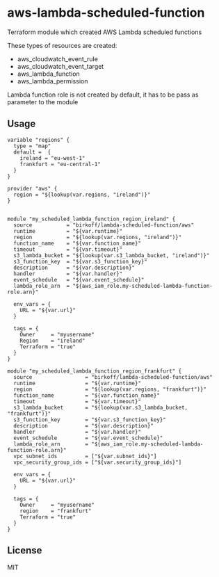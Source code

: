 # aws-lambda-scheduled-function
Terraform module which created AWS Lambda scheduled functions

These types of resources are created:
- aws_cloudwatch_event_rule
- aws_cloudwatch_event_target
- aws_lambda_function
- aws_lambda_permission

Lambda function role is not created by default, it has to be pass as parameter to the module

Usage
-------
````
variable "regions" {
  type = "map"
  default =  {
    ireland = "eu-west-1"
    frankfurt = "eu-central-1"
  }
}

provider "aws" {
  region = "${lookup(var.regions, "ireland")}"
}


module "my_scheduled_lambda_function_region_ireland" {
  source           = "birkoff/lambda-scheduled-function/aws"
  runtime          = "${var.runtime}"
  region           = "${lookup(var.regions, "ireland")}"
  function_name    = "${var.function_name}"
  timeout          = "${var.timeout}"
  s3_lambda_bucket = "${lookup(var.s3_lambda_bucket, "ireland")}"
  s3_function_key  = "${var.s3_function_key}"
  description      = "${var.description}"
  handler          = "${var.handler}"
  event_schedule   = "${var.event_schedule}"
  lambda_role_arn  = "${aws_iam_role.my-scheduled-lambda-function-role.arn}"
  
  env_vars = {
    URL = "${var.url}"
  }
  
  tags = {
    Owner     = "myusername"
    Region    = "ireland"
    Terraform = "true"
  }
}

module "my_scheduled_lambda_function_region_frankfurt" {
  source                 = "birkoff/lambda-scheduled-function/aws"
  runtime                = "${var.runtime}"
  region                 = "${lookup(var.regions, "frankfurt")}"
  function_name          = "${var.function_name}"
  timeout                = "${var.timeout}"
  s3_lambda_bucket       = "${lookup(var.s3_lambda_bucket, "frankfurt")}"
  s3_function_key        = "${var.s3_function_key}"
  description            = "${var.description}"
  handler                = "${var.handler}"
  event_schedule         = "${var.event_schedule}"
  lambda_role_arn        = "${aws_iam_role.my-scheduled-lambda-function-role.arn}"
  vpc_subnet_ids         = ["${var.subnet_ids}"]
  vpc_security_group_ids = ["${var.security_group_ids}"]
  
  env_vars = {
    URL = "${var.url}"
  }

  tags = {
    Owner     = "myusername"
    region    = "frankfurt"
    Terraform = "true"
  }
}
````

License
-------

MIT
